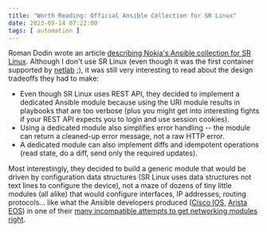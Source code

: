 ```yaml
---
title: "Worth Reading: Official Ansible Collection for SR Linux"
date: 2023-05-14 07:22:00
tags: [ automation ]
---
```

Roman Dodin wrote an article [describing Nokia's Ansible collection for SR Linux](https://learn.srlinux.dev/blog/2023/official-ansible-collection-for-sr-linux/). Although I don't use SR Linux (even though it was the first container supported by [netlab](https://netlab.tools/) ;), it was still very interesting to read about the design tradeoffs they had to make:
<!--more-->
* Even though SR Linux uses REST API, they decided to implement a dedicated Ansible module because using the URI module results in playbooks that are too verbose (plus you might get into interesting fights if your REST API expects you to login and use session cookies).
* Using a dedicated module also simplifies error handling -- the module can return a cleaned-up error message, not a raw HTTP error.
* A dedicated module can also implement diffs and idempotent operations (read state, do a diff, send only the required updates).

Most interestingly, they decided to build a generic module that would be driven by configuration data structures (SR Linux uses data structures not text lines to configure the device), not a maze of dozens of tiny little modules (all alike) that would configure interfaces, IP addresses, routing protocols... like what the Ansible developers produced ([Cisco IOS](https://docs.ansible.com/ansible/latest/collections/cisco/ios/index.html), [Arista EOS](https://docs.ansible.com/ansible/latest/collections/arista/eos/index.html)) in one of their [many  incompatible attempts to get networking modules right](https://blog.ipspace.net/2019/09/measure-twice-cut-once-ansible.html).
